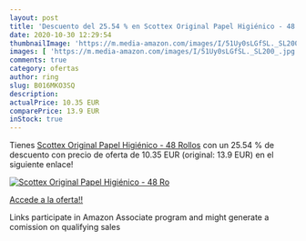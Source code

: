 ```yaml
---
layout: post
title: 'Descuento del 25.54 % en Scottex Original Papel Higiénico - 48 Ro'
date: 2020-10-30 12:29:54
thumbnailImage: 'https://m.media-amazon.com/images/I/51Uy0sLGfSL._SL200_.jpg'
images: [ 'https://m.media-amazon.com/images/I/51Uy0sLGfSL._SL200_.jpg' ]
comments: true
category: ofertas
author: ring
slug: B016MKO3SQ
description:
actualPrice: 10.35 EUR
comparePrice: 13.9 EUR
inStock: true
---
```


Tienes [Scottex Original Papel Higiénico - 48 Rollos](https://www.amazon.es/dp/B016MKO3SQ/?tag=tolees-21) con un 25.54 % de descuento con precio de oferta de 10.35 EUR (original: 13.9 EUR) en el siguiente enlace!

[![Scottex Original Papel Higiénico - 48 Ro](https://m.media-amazon.com/images/I/51Uy0sLGfSL._SL200_.jpg)](https://www.amazon.es/dp/B016MKO3SQ/?tag=tolees-21)

[Accede a la oferta!!](https://www.amazon.es/dp/B016MKO3SQ/?tag=tolees-21)

Links participate in Amazon Associate program and might generate a comission on qualifying sales


